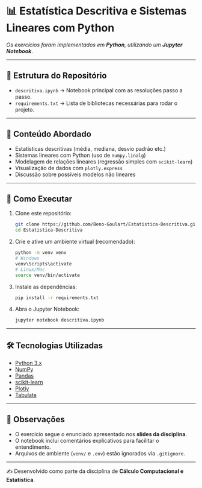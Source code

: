 # 📊 Estatística Descritiva e Sistemas Lineares com Python
  
*Os exercícios foram implementados em **Python**, utilizando um **Jupyter Notebook***.

---

## 📂 Estrutura do Repositório

- `descritiva.ipynb` → Notebook principal com as resoluções passo a passo.
- `requirements.txt` → Lista de bibliotecas necessárias para rodar o projeto.

---

## 📖 Conteúdo Abordado

- Estatísticas descritivas (média, mediana, desvio padrão etc.)
- Sistemas lineares com Python (uso de `numpy.linalg`)
- Modelagem de relações lineares (regressão simples com `scikit-learn`)
- Visualização de dados com `plotly.express`
- Discussão sobre possíveis modelos não lineares

---

## 🚀 Como Executar

1. Clone este repositório:
   ```bash
   git clone https://github.com/Beno-Goulart/Estatistica-Descritiva.git
   cd Estatistica-Descritiva
   ```

2. Crie e ative um ambiente virtual (recomendado):
   ```bash
   python -m venv venv
   # Windows
   venv\Scripts\activate
   # Linux/Mac
   source venv/bin/activate
   ```

3. Instale as dependências:
   ```bash
   pip install -r requirements.txt
   ```

4. Abra o Jupyter Notebook:
   ```bash
   jupyter notebook descritiva.ipynb
   ```

---

## 🛠 Tecnologias Utilizadas

- [Python 3.x](https://www.python.org/)
- [NumPy](https://numpy.org/)
- [Pandas](https://pandas.pydata.org/)
- [scikit-learn](https://scikit-learn.org/)
- [Plotly](https://plotly.com/python/)
- [Tabulate](https://pypi.org/project/tabulate/)

---

## 📌 Observações

- O exercício segue o enunciado apresentado nos **slides da disciplina**.
- O notebook inclui comentários explicativos para facilitar o entendimento.
- Arquivos de ambiente (`venv/` e `.env`) estão ignorados via `.gitignore`.

---

✍️ Desenvolvido como parte da disciplina de **Cálculo Computacional e Estatística**.
